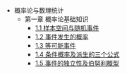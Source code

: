 <!-- docs/probability_statistics/_sidebar.md -->

* 概率论与数理统计
    * 第一章 概率论基础知识
        * [1.1 样本空间与随机事件](probability_statistics/sample_0905.md)
        * [1.2 事件发生的概率](probability_statistics/eventp_0909.md)
        * [1.3 等可能事件](probability_statistics/equalprob_0913.md)
        * [1.4 条件概率及派生的三个公式](probability_statistics/essthree_0913.md)
        * [1.5 事件的独立性及伯努利概型](probability_statistics/eventbonuli_0914.md)